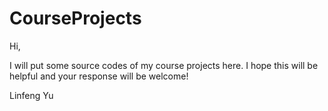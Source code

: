 # CourseProjects

Hi,

I will put some source codes of my course projects here. I hope this will be helpful and your response will be welcome!

Linfeng Yu

